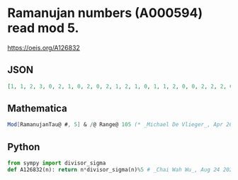 # Ramanujan numbers \(A000594\) read mod 5\.
https://oeis.org/A126832
## JSON
```JSON
[1, 1, 2, 3, 0, 2, 1, 0, 2, 0, 2, 1, 2, 1, 0, 1, 1, 2, 0, 0, 2, 2, 2, 0, 0, 2, 0, 3, 0, 0, 2, 1, 4, 1, 0, 1, 1, 0, 4, 0, 2, 2, 2, 1, 0, 2, 1, 2, 3, 0, 2, 1, 2, 0, 0, 0, 0, 0, 0, 0, 2, 2, 2, 3, 0, 4, 1, 3, 4, 0, 2, 0, 2, 1, 0, 0, 2, 4, 0, 0, 1, 2, 2, 1, 0, 2, 0, 0, 0, 0, 2, 1, 4, 1, 0, 2, 1, 3, 4, 0, 2, 2, 2, 0, 0]
```
## Mathematica
```Mathematica
Mod[RamanujanTau@ #, 5] & /@ Range@ 105 (* _Michael De Vlieger_, Apr 26 2016 *)
```
## Python
```Python
from sympy import divisor_sigma
def A126832(n): return n*divisor_sigma(n)%5 # _Chai Wah Wu_, Aug 24 2023
```
